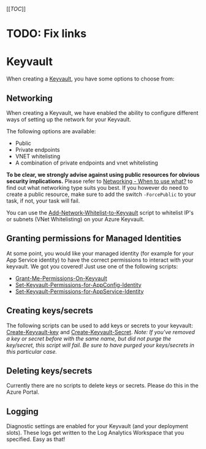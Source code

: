 [[_TOC_]]

# TODO: Fix links

# Keyvault

When creating a [Keyvault](/Azure/Azure-CLI-Snippets/Keyvault/Create-Keyvault), you have some options to choose from:

## Networking

When creating a Keyvault, we have enabled the ability to configure different ways of setting up the network for your Keyvault.

The following options are available:

- Public
- Private endpoints
- VNET whitelisting
- A combination of private endpoints and vnet whitelisting

**To be clear, we strongly advise against using public resources for obvious security implications.** Please refer to [Networking - When to use what?](/Azure/Documentation/Networking#when-to-use-what?) to find out what networking type suits you best. If you however do need to create a public resource, make sure to add the switch `-ForcePublic` to your task, if not, your task will fail.

You can use the [Add-Network-Whitelist-to-Keyvault](/Azure/Azure-CLI-Snippets/Keyvault/Add-Network-Whitelist-to-Keyvault) script to whitelist IP's or subnets (VNet Whitelisting) on your Azure Keyvault.

## Granting permissions for Managed Identities

At some point, you would like your managed identity (for example for your App Service identity) to have the correct permissions to interact with your keyvault. We got you covered!
Just use one of the following scripts:

- [Grant-Me-Permissions-On-Keyvault](/Azure/Azure-CLI-Snippets/Keyvault/Grant-Me-Permissions-On-Keyvault)
- [Set-Keyvault-Permissions-for-AppConfig-Identity](/Azure/Azure-CLI-Snippets/Keyvault/Set-Keyvault-Permissions-for-AppConfig-Identity)
- [Set-Keyvault-Permissions-for-AppService-Identity](/Azure/Azure-CLI-Snippets/Keyvault/Set-Keyvault-Permissions-for-AppService-Identity)

## Creating keys/secrets

The following scripts can be used to add keys or secrets to your keyvault: [Create-Keyvault-key](/Azure/Azure-CLI-Snippets/Keyvault/Create-Keyvault-key) and [Create-Keyvault-Secret](/Azure/Azure-CLI-Snippets/Keyvault/Create-Keyvault-Secret). _Note: If you've removed a key or secret before with the same name, but did not purge the key/secret, this script will fail. Be sure to have purged your keys/secrets in this particular case._

## Deleting keys/secrets

Currently there are no scripts to delete keys or secrets. Please do this in the Azure Portal.

## Logging

Diagnostic settings are enabled for your Keyvault (and your deployment slots). These logs get written to the Log Analytics Workspace that you specified. Easy as that!
